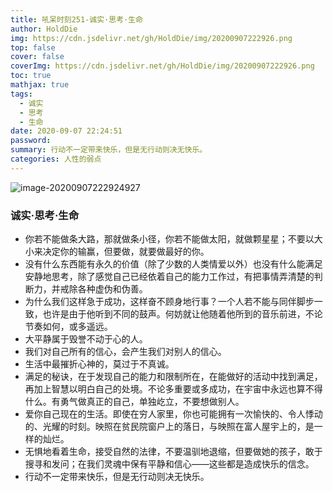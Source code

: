 ```yaml
---
title: 吼呆时刻251-诚实·思考·生命
author: HoldDie
img: https://cdn.jsdelivr.net/gh/HoldDie/img/20200907222926.png
top: false
cover: false
coverImg: https://cdn.jsdelivr.net/gh/HoldDie/img/20200907222926.png
toc: true
mathjax: true
tags:
  - 诚实
  - 思考
  - 生命
date: 2020-09-07 22:24:51
password:
summary: 行动不一定带来快乐，但是无行动则决无快乐。
categories: 人性的弱点
---
```


![image-20200907222924927](https://cdn.jsdelivr.net/gh/HoldDie/img/20200907222926.png)

### 诚实·思考·生命

- 你若不能做条大路，那就做条小径，你若不能做太阳，就做颗星星；不要以大小来决定你的输赢，但要做，就要做最好的你。
- 没有什么东西能有永久的价值（除了少数的人类情爱以外）也没有什么能满足安静地思考，除了感觉自己已经依着自己的能力工作过，有把事情弄清楚的判断力，并戒除各种虚伪和伪善。
- 为什么我们这样急于成功，这样奋不顾身地行事？一个人若不能与同伴脚步一致，也许是由于他听到不同的鼓声。何妨就让他随着他所到的音乐前进，不论节奏如何，或多遥远。
- 大平静属于毁誉不动于心的人。
- 我们对自己所有的信心，会产生我们对别人的信心。
- 生活中最摧折心神的，莫过于不真诚。
- 满足的秘诀，在于发现自己的能力和限制所在，在能做好的活动中找到满足，再加上智慧以明白自己的处境。不论多重要或多成功，在宇宙中永远也算不得什么。有勇气做真正的自己，单独屹立，不要想做别人。
- 爱你自己现在的生活。即使在穷人家里，你也可能拥有一次愉快的、令人悸动的、光耀的时刻。映照在贫民院窗户上的落日，与映照在富人屋宇上的，是一样的灿烂。
- 无惧地看着生命，接受自然的法律，不要温驯地退缩，但要做她的孩子，敢于搜寻和发问；在我们灵魂中保有平静和信心——这些都是造成快乐的信念。
- 行动不一定带来快乐，但是无行动则决无快乐。